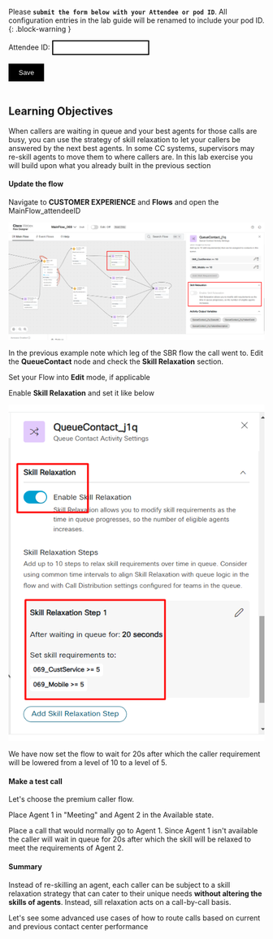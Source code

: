 <script>
 function update () {
    const form = document.forms['attendee-form'];
    if (form) {
      form.addEventListener('submit', function (event) {
        event.preventDefault();
        const inputs = Array.from(form.querySelectorAll('input'));
        const values = inputs.reduce((acc, input) => {
          acc[input.id + '_out'] = input.value;
          return acc;
        }, {});

        Object.entries(values).forEach(([id, value]) => {
          const elements = document.getElementsByClassName(id);
          Array.from(elements).forEach(element => {

            console.log(element.innerHTML);
            if(Number(element.innerHTML) > 99 ){
               console.log(`Got a 99+ attendee: ${element.innerHTML}`);
               element.innerHTML = value;
             }
            else{
               console.log(`Got a sub 99 attendee: ${element.innerHTML}`);
               if(element.innerHTML.includes('gmail.com'))
               {
                element.innerHTML = `0${value}`;
                }
               else{
                element.innerHTML = value;
               }
                }
          });
        });
        const attendeeIDInput = form.elements['attendeeID'];
       if (attendeeIDInput && attendeeIDInput.value !== 'Your_Attendee_ID') {
          localStorage.setItem('attendeeID', attendeeIDInput.value);
        }
      });
    }
  };
</script>
<style>
  /* Style for the button */
  button {
    background-color: black; /* Set the background color to black */
    color: white; /* Set the text color to white */
    border: none; /* Remove the border */
    padding: 10px 20px; /* Add some padding for better appearance */
    cursor: pointer; /* Show a pointer cursor on hover */
  }

   /* Style for the input element */
  input[type="text"] {
    border: 2px solid black; /* Set the border thickness to 2px */
    padding: 5px; /* Add some padding for better appearance */

</style>

Please **`submit the form below with your Attendee or pod ID`**. All configuration entries in the lab guide will be renamed to include your pod ID.
 {: .block-warning }

<script>
document.forms["attendee-form"][1].value = localStorage.getItem("attendeeID") || "Your Attendee ID" 
</script>
<form id="attendee-form">
  <label for="attendee">Attendee ID:</label>
  <input type="text" id="attendee" name="attendee" onChange="update()"><br>
<br>
  <button onclick="update()">Save</button>
</form>

<br/>


## Learning Objectives

When callers are waiting in queue and your best agents for those calls are busy, you can use the strategy of skill relaxation to let your callers be answered by the next best agents. In some CC systems, supervisors may re-skill agents to move them to where callers are. In this lab exercise you will build upon what you already built in the previous section

#### Update the flow 

Navigate to **CUSTOMER EXPERIENCE** and **Flows** and open the MainFlow_<w class = "attendee_out">attendeeID</w>

![rank](../assets/relax/1.png)

In the previous example note which leg of the SBR flow the call went to. Edit the **QueueContact** node and check the **Skill Relaxation** section.

Set your Flow into **Edit** mode, if applicable

Enable **Skill Relaxation** and set it like below

![rank](../assets/relax/2.png)

We have now set the flow to wait for 20s after which the caller requirement will be lowered from a level of 10 to a level of 5.

#### Make a test call

Let's choose the premium caller flow. 

Place Agent 1 in "Meeting" and Agent 2 in the Available state. 

Place a call that would normally go to Agent 1. Since Agent 1 isn't available the caller will wait in queue for 20s after which the skill will be relaxed to meet the requirements of Agent 2.

#### Summary

Instead of re-skilling an agent, each caller can be subject to a skill relaxation strategy that can cater to their unique needs **without altering the skills of agents**. Instead, sill relaxation acts on a call-by-call basis.

Let's see some advanced use cases of how to route calls based on current and previous contact center performance


